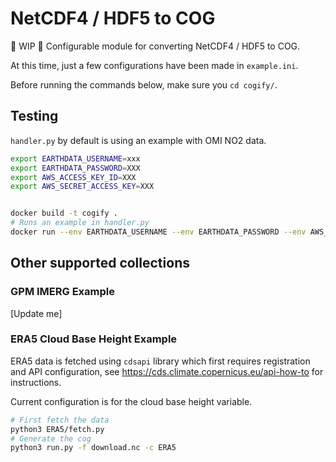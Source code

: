 # NetCDF4 / HDF5 to COG

🚧 WIP 🚧 Configurable module for converting NetCDF4 / HDF5 to COG.

At this time, just a few configurations have been made in `example.ini`.

Before running the commands below, make sure you `cd cogify/`.

## Testing

`handler.py` by default is using an example with OMI NO2 data.

```bash
export EARTHDATA_USERNAME=xxx
export EARTHDATA_PASSWORD=XXX
export AWS_ACCESS_KEY_ID=XXX
export AWS_SECRET_ACCESS_KEY=XXX


docker build -t cogify .
# Runs an example in handler.py
docker run --env EARTHDATA_USERNAME --env EARTHDATA_PASSWORD --env AWS_ACCESS_KEY_ID --env AWS_SECRET_ACCESS_KEY cogify python -m handler 
```

## Other supported collections

### GPM IMERG Example

[Update me]

### ERA5 Cloud Base Height Example

ERA5 data is fetched using `cdsapi` library which first requires registration and API configuration, see https://cds.climate.copernicus.eu/api-how-to for instructions. 

Current configuration is for the cloud base height variable.

```bash
# First fetch the data
python3 ERA5/fetch.py
# Generate the cog
python3 run.py -f download.nc -c ERA5
```
